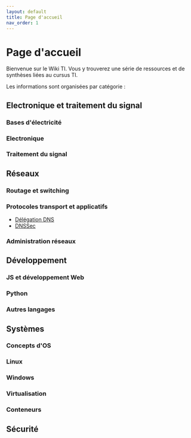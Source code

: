 ```yaml
---
layout: default
title: Page d'accueil
nav_order: 1
---
```


# Page d'accueil

Bienvenue sur le Wiki TI.  Vous y trouverez une série de ressources et de synthèses liées au cursus TI.

Les informations sont organisées par catégorie : 

## Electronique et traitement du signal

### Bases d'électricité
### Electronique
### Traitement du signal



## Réseaux

### Routage et switching
### Protocoles transport et applicatifs
* [Délégation DNS](Réseaux/delegation_dns.md)
* [DNSSec](Réseaux/dnssec.md)

### Administration réseaux




## Développement


### JS et développement Web
### Python
### Autres langages

## Systèmes

### Concepts d'OS
### Linux
### Windows
### Virtualisation
### Conteneurs

## Sécurité







